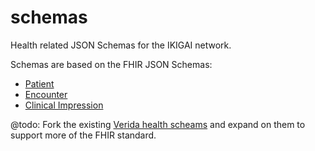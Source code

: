 # schemas
Health related JSON Schemas for the IKIGAI network.

Schemas are based on the FHIR JSON Schemas:

- [Patient](https://www.hl7.org/fhir/patient.html)
- [Encounter](https://www.hl7.org/fhir/encounter.html)
- [Clinical Impression](https://www.hl7.org/fhir/clinicalimpression.html)

@todo: Fork the existing [Verida health scheams](https://github.com/verida/schemas/tree/master/schemas/health) and expand on them to support more of the FHIR standard.
